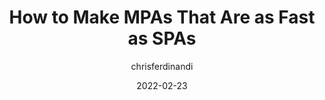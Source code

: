 ---
author: chrisferdinandi
date: 2022-02-23
permalink: false
tags:
  - performance
  - spas
target_url: https://gomakethings.com/how-to-make-mpas-that-are-as-fast-as-spas/
title: How to Make MPAs That Are as Fast as SPAs
---